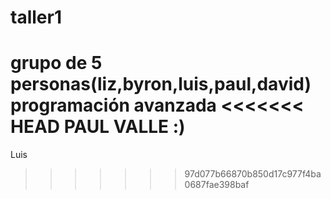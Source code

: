 # taller1
grupo de 5 personas(liz,byron,luis,paul,david)  programación avanzada
<<<<<<< HEAD
PAUL VALLE
:)
=======

Luis

>>>>>>> 97d077b66870b850d17c977f4ba0687fae398baf
